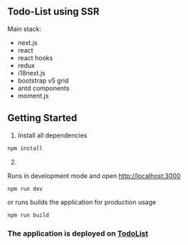 ## Todo-List using SSR

Main stack: 
- next.js
- react
- react hooks
- redux
- i18next.js
- bootstrap v5 grid
- antd components
- moment.js

## Getting Started

1. Install all dependencies
```bash
npm install
```
2. 
Runs in development mode and open [http://localhost:3000](http://localhost:3000)
```bash
npm run dev
```
or runs builds the application for production usage
```bash
npm run build 
```

### The application is deployed on [TodoList](https://todo-list-alextype.vercel.app/)
